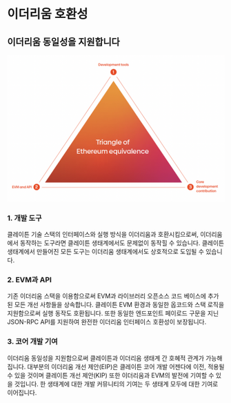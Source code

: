 # 이더리움 호환성

## 이더리움 동일성을 지원합니다

![](../../klaytn2/images/triangle.png)

### 1. 개발 도구 <a href="#finality-and-improvements" id="finality-and-improvements"></a>

클레이튼 기술 스택의 인터페이스와 실행 방식을 이더리움과 호환시킴으로써, 이더리움에서 동작하는 도구라면 클레이튼 생태계에서도 문제없이 동작힐 수 있습니다. 클레이튼 생태계에서 만들어진 모든 도구는 이더리움 생태계에서도 상호적으로 도입될 수 있습니다.

### 2. EVM과 API <a href="#evm-and-api" id="evm-and-api"></a>

기존 이더리움 스택을 이용함으로써 EVM과 라이브러리 오픈소스 코드 베이스에 추가된 모든 개선 사항들을 상속합니다. 클레이튼 EVM 환경과 동일한 옵코드와 스택 로직을 지원함으로써 실행 동작도 호환됩니다. 또한 동일한 엔드포인트 페이로드 구문을 지닌 JSON-RPC API를 지원하여 완전한 이더리움 인터페이스 호환성이 보장됩니다.

### 3. 코어 개발 기여 <a href="#core-development-contribution" id="core-development-contribution"></a>

이더리움 동일성을 지원함으로써 클레이튼과 이더리움 생태계 간 호혜적 관계가 가능해집니다. 대부분의 이더리움 개선 제안(EIP)은 클레이튼 코어 개발 어젠다에 이전, 적용될 수 있을 것이며 클레이튼 개선 제안(KIP) 또한 이더리움과 EVM의 발전에 기여할 수 있을 것입니다. 한 생태계에 대한 개발 커뮤니티의 기여는 두 생태계 모두에 대한 기여로 이어집니다.
